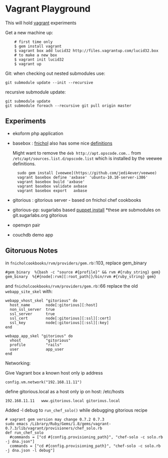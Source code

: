 Vagrant Playground
==================

This will hold [vagrant](http://vagrantup.com/) experiments

Get a new machine up:

		# first time only
		$ gem install vagrant
		$ vagrant box add lucid32 http://files.vagrantup.com/lucid32.box
		# to make a new box
		$ vagrant init lucid32
		$ vagrant up

Git:
when checking out nested submodules use:

    git submodule update --init --recursive

recursive submodule update:

    git submodule update
    git submodule foreach --recursive git pull origin master

Experiments
----------

* ekoform php application
* basebox : 
    [fnichol](https://github.com/fnichol) also has some nice [definitions](https://github.com/fnichol/veewee-definitions)


    Might want to remove the `deb http://apt.opscode.com..` from `/etc/apt/sources.list.d/opscode.list`
    which is installed by the veewee definitions.

		sudo gem install [veewee](https://github.com/jedi4ever/veewee)
		vagrant basebox define 'axbase' 'ubuntu-10.10-server-i386'
		vagrant basebox build 'axbase'
		vagrant basebox validate axbase
		vagrant basebox export   axbase

* gitorious : gitorious server - based on fnichol chef cookbooks
* gitorious-pp: sugarlabs based [puppet install](http://git.sugarlabs.org/puppets)
    *these are submodules on git.sugarlabs.org gitorious
    
    
* openvpn pair
* couchdb demo app

## Gitoruous Notes

in `fnicholcookbooks/rvm/providers/gem.rb`::103, replace gem_binary

    #gem_binary  %{bash -c "source #{profile}" && rvm #{ruby_string} gem}
    gem_binary  %{#{node[:rvm][:root_path]}/bin/rvm #{ruby_string} gem}

and `fnicholcookbooks/rvm/providers/gem.rb`::66 replace the old `webapp_site_skel` with:

    webapp_vhost_skel "gitorious" do               
      host_name       node[:gitorious][:host]
      non_ssl_server  true
      ssl_server      true
      ssl_cert        node[:gitorious][:ssl][:cert]
      ssl_key         node[:gitorious][:ssl][:key]
    end

    webapp_app_skel "gitorious" do
      vhost           "gitorious"
      profile         "rails"
      user            app_user
    end


Networking:

Give Vagrant box a known host only ip address

    config.vm.network("192.168.11.11")

define gitorious.local as a host only ip on host: /etc/hosts

    192.168.11.11	www.gitorious.local gitorious.local

Added -l debug to `run_chef_solo()` while debugging gitorious recipe

    # vagrant gem version may change 0.7.2 0.7.3
    sudo emacs /Library/Ruby/Gems/1.8/gems/vagrant-0.7.3/lib/vagrant/provisioners/chef_solo.rb
    def run_chef_solo
      #commands = ["cd #{config.provisioning_path}", "chef-solo -c solo.rb -j dna.json"]
      commands = ["cd #{config.provisioning_path}", "chef-solo -c solo.rb -j dna.json -l debug"]

